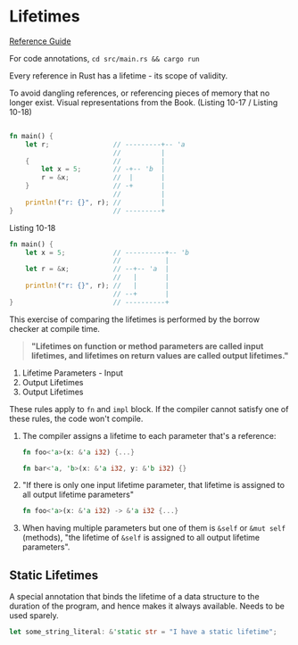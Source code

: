 # Lifetimes

[Reference Guide](https://doc.rust-lang.org/book/ch10-03-lifetime-syntax.html)

For code annotations, `cd src/main.rs && cargo run`

Every reference in Rust has a lifetime - its scope of validity.

To avoid dangling references, or referencing pieces of memory that no longer exist.
Visual representations from the Book. (Listing 10-17 / Listing 10-18) 

```rust

fn main() {
    let r;                // ---------+-- 'a
                          //          |
    {                     //          |
        let x = 5;        // -+-- 'b  |
        r = &x;           //  |       |
    }                     // -+       |
                          //          |
    println!("r: {}", r); //          |
}                         // ---------+

```

Listing 10-18

```rust
fn main() {
    let x = 5;            // ----------+-- 'b
                          //           |
    let r = &x;           // --+-- 'a  |
                          //   |       |
    println!("r: {}", r); //   |       |
                          // --+       |
}                         // ----------+
```

This exercise of comparing the lifetimes is performed by the borrow checker at compile time.

>**"Lifetimes on function or method parameters are called input lifetimes, and lifetimes on return values are called output lifetimes."**

1. Lifetime Parameters - Input
2. Output Lifetimes
3. Output Lifetimes

These rules apply to `fn` and `impl` block. If the compiler cannot satisfy one of these rules, the code won't compile.

1. The compiler assigns a lifetime to each parameter that's a reference:

   ```rust
   fn foo<'a>(x: &'a i32) {...}
   
   fn bar<'a, 'b>(x: &'a i32, y: &'b i32) {}
   ```

2. "If there is only one input lifetime parameter, that lifetime is assigned to all output lifetime parameters"

   ```rust
   fn foo<'a>(x: &'a i32) -> &'a i32 {...}
   ```

3. When having multiple parameters but one of them is `&self` or `&mut self` (methods), "the lifetime of `&self` is assigned to all output lifetime parameters".



## Static Lifetimes

A special annotation that binds the lifetime of a data structure to the duration of the program, and hence makes it always available.
Needs to be used sparely.

```rust
let some_string_literal: &'static str = "I have a static lifetime";
```
